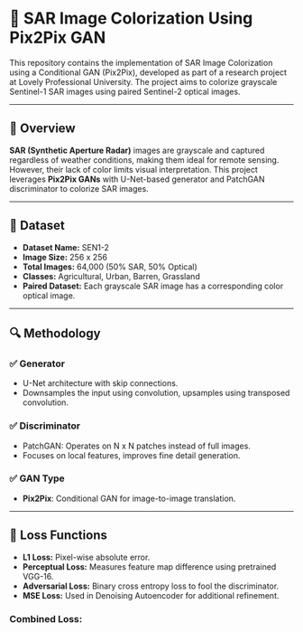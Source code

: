 # 🌈 SAR Image Colorization Using Pix2Pix GAN

This repository contains the implementation of SAR Image Colorization using a Conditional GAN (Pix2Pix), developed as part of a research project at Lovely Professional University. The project aims to colorize grayscale Sentinel-1 SAR images using paired Sentinel-2 optical images.

---

## 🧠 Overview

**SAR (Synthetic Aperture Radar)** images are grayscale and captured regardless of weather conditions, making them ideal for remote sensing. However, their lack of color limits visual interpretation. This project leverages **Pix2Pix GANs** with U-Net-based generator and PatchGAN discriminator to colorize SAR images.

---

## 📁 Dataset

- **Dataset Name:** SEN1-2
- **Image Size:** 256 x 256
- **Total Images:** 64,000 (50% SAR, 50% Optical)
- **Classes:** Agricultural, Urban, Barren, Grassland
- **Paired Dataset:** Each grayscale SAR image has a corresponding color optical image.

---

## 🔍 Methodology

### ✅ Generator
- U-Net architecture with skip connections.
- Downsamples the input using convolution, upsamples using transposed convolution.

### ✅ Discriminator
- PatchGAN: Operates on N x N patches instead of full images.
- Focuses on local features, improves fine detail generation.

### ✅ GAN Type
- **Pix2Pix**: Conditional GAN for image-to-image translation.

---

## 🎯 Loss Functions

- **L1 Loss:** Pixel-wise absolute error.
- **Perceptual Loss:** Measures feature map difference using pretrained VGG-16.
- **Adversarial Loss:** Binary cross entropy loss to fool the discriminator.
- **MSE Loss:** Used in Denoising Autoencoder for additional refinement.

### Combined Loss:

